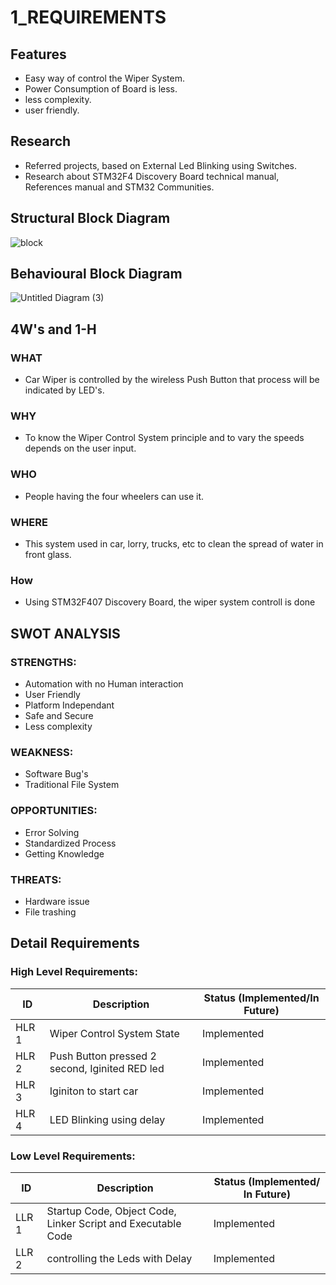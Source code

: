 # 1_REQUIREMENTS
## Features
* Easy way of control the Wiper System.
* Power Consumption of Board is less.
* less complexity.
* user friendly.
## Research
* Referred projects, based on External Led Blinking using Switches.
* Research about STM32F4 Discovery Board technical manual, References manual and STM32 Communities.
## Structural Block Diagram
![block](https://user-images.githubusercontent.com/101013448/168084494-01d61f39-8bca-4092-96c6-b7409e987de5.jpg)

## Behavioural Block Diagram
![Untitled Diagram (3)](https://user-images.githubusercontent.com/101013448/168089335-1ce41f5c-acf3-414c-b5c6-de151ea8c815.jpg)

## 4W's and 1-H
### WHAT
* Car Wiper is controlled by the wireless Push Button that process will be indicated by LED's.
### WHY
* To know the Wiper Control System principle and to vary the speeds depends on the user input.
### WHO
* People having the four wheelers can use it.
### WHERE
* This system used in car, lorry, trucks, etc to clean the spread of water in front glass.
### How
* Using STM32F407 Discovery Board, the wiper system controll is done 
## SWOT ANALYSIS
### STRENGTHS:
* Automation with no Human interaction
* User Friendly
* Platform Independant
* Safe and Secure
* Less complexity
### WEAKNESS:
* Software Bug's
* Traditional File System
### OPPORTUNITIES:
* Error Solving
* Standardized Process
* Getting Knowledge
### THREATS:
* Hardware issue
* File trashing
## Detail Requirements

### High Level Requirements:

|  ID   | Description | Status (Implemented/In Future) |
| ----- | ----------- | ------------------------------ |
| HLR 1 |     Wiper Control System State  |  Implemented  |
| HLR 2 |    Push Button pressed 2 second, Iginited RED led   | Implemented |
| HLR 3 |    Iginiton to start car | Implemented |
| HLR 4 |    LED Blinking using delay  | Implemented |

### Low Level Requirements:

|  ID   | Description | Status (Implemented/ In Future) |
| ----- | ----------- | ------------------------------- |
| LLR 1 |    Startup Code, Object Code, Linker Script and Executable Code  |  Implemented  |
| LLR 2 |    controlling the Leds with Delay | Implemented |
